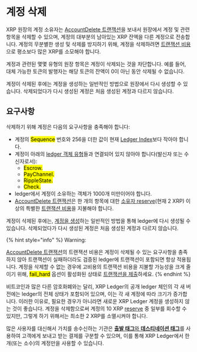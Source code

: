 # 계정 삭제

XRP 원장의 계정 소유자는 [AccountDelete 트랜잭션](../../references/xrp-ledger/undefined-1/undefined-1/accountdelete.md)을 보내서 원장에서 계정 및 관련 항목을 삭제할 수 있으며, 계정의 대부분의 남아있는 XRP 잔액을 다른 계정으로 전송합니다. 계정의 무분별한 생성 및 삭제를 방지하기 위해, 계정을 삭제하려면 [트랜잭션 비용](../transactions/transaction-cost.md)으로 평소보다 많은 XRP를 소모해야 합니다.

계정과 관련된 몇몇 유형의 원장 항목은 계정이 삭제되는 것을 차단합니다. 예를 들어, 대체 가능한 토큰의 발행자는 해당 토큰의 잔액이 0이 아닌 동안 삭제될 수 없습니다.

계정이 삭제된 후에는 계정을 생성하는 일반적인 방법으로 원장에서 다시 생성할 수 있습니다. 삭제되었다가 다시 생성된 계정은 처음 생성된 계정과 다르지 않습니다.

## 요구사항

삭제하기 위해 계정은 다음의 요구사항을 충족해야 합니다:

* 계정의 <mark style="background-color:yellow;">Sequence</mark> 번호와 256을 더한 값이 현재 [Ledger Index](../../references/xrp-ledger/undefined/)보다 작아야 합니다.
* 계정이 아래의 [ledger 객체 유형](../../references/xrp-ledger/ledger/ledger-1/)들과 연결되어 있지 않아야 합니다(발신자 또는 수신자로서):
  * <mark style="background-color:yellow;">Escrow.</mark>
  * <mark style="background-color:yellow;">PayChannel.</mark>
  * <mark style="background-color:yellow;">RippleState.</mark>
  * <mark style="background-color:yellow;">Check.</mark>
* ledger에서 계정이 소유하는 객체가 1000개 미만이어야 합니다.
* [AccountDelete 트랜잭션](../../references/xrp-ledger/undefined-1/undefined-1/accountdelete.md)은 한 개의 항목에 대한 [소유자 reserve](reserves.md)(현재 2 XRP) 이상의 특별한 [트랜잭션 비용](../transactions/transaction-cost.md)을 지불해야 합니다.

계정이 삭제된 후에는, [계정을 생성](<undefined-3 (1).md#undefined>)하는 일반적인 방법을 통해 ledger에 다시 생성될 수 있습니다. 삭제되었다가 다시 생성된 계정은 처음 생성된 계정과 다르지 않습니다.

{% hint style="info" %}
Warning:

[AccountDelete 트랜잭션](../../references/xrp-ledger/undefined-1/undefined-1/accountdelete.md)의 트랜잭션 비용은 계정이 삭제될 수 있는 요구사항을 충족하지 않아 트랜잭션이 실패하더라도 검증된 ledger에 트랜잭션이 포함되면 항상 적용됩니다. 계정을 삭제할 수 없는 경우에 고비용의 트랜잭션 비용을 지불할 가능성을 크게 줄이기 위해, <mark style="background-color:yellow;">fail\_hard</mark> 옵션이 활성화된 상태로 [트랜잭션을 제출](../../references/http-websocket-apis/api-1/undefined-1/submit.md)하세요.
{% endhint %}

비트코인과 많은 다른 암호화폐와는 달리, XRP Ledger의 공개 ledger 체인의 각 새 버전에는 ledger의 전체 상태가 포함되어 있으며, 이는 각 새 계정에 따라 크기가 증가합니다. 이러한 이유로, 필요한 경우가 아니라면 새로운 XRP Ledger 계정을 생성하지 않는 것이 좋습니다. 계정을 삭제함으로써 계정의 10 XRP [reserve](reserves.md) 중 일부를 회수할 수 있지만, 그렇게 하기 위해서는 최소한 2 XRP를 소멸시켜야 합니다.

많은 사용자를 대신해서 가치를 송수신하는 기관은 [**출발 태그**와 **데스티네이션 태그**](../transactions/source-and-destination-tags.md)를 사용하여 고객에게 보내고 받는 결제를 구분할 수 있으며, 이를 통해 XRP Ledger에서 한 개(또는 소수)의 계정만을 사용할 수 있습니다.
